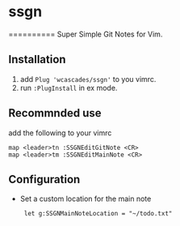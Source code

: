 # ssgn
==========
Super Simple Git Notes for Vim.

Installation
------------
1. add ```Plug 'wcascades/ssgn'``` to you vimrc.
2. run ```:PlugInstall``` in ex mode.

Recommnded use
------------
add the following to your vimrc
```
map <leader>tn :SSGNEditGitNote <CR>
map <leader>tm :SSGNEditMainNote <CR>
```

Configuration
------------
* Set a custom location for the main note

       let g:SSGNMainNoteLocation = "~/todo.txt" 

